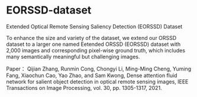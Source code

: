 # EORSSD-dataset
Extended Optical Remote Sensing Saliency Detection (EORSSD) Dataset

To enhance the size and variety of the dataset, we extend our ORSSD dataset to a larger one named Eetended ORSSD (EORSSD) dataset with 2,000 images and corresponding pixel-wise ground truth, which includes many semantically meaningful but challenging images.

Paper：
Qijian Zhang, Runmin Cong, Chongyi Li, Ming-Ming Cheng, Yuming Fang, Xiaochun Cao, Yao Zhao, and Sam Kwong, Dense attention fluid network for salient object detection in optical remote sensing images, IEEE Transactions on Image Processing, vol. 30, pp. 1305-1317, 2021.
